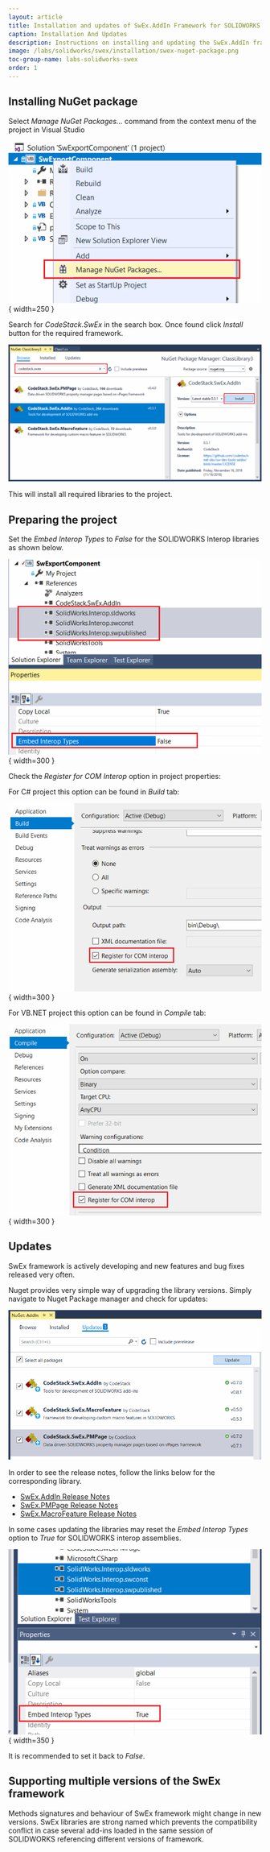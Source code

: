 ```yaml
---
layout: article
title: Installation and updates of SwEx.AddIn Framework for SOLIDWORKS add-ins
caption: Installation And Updates
description: Instructions on installing and updating the SwEx.AddIn framework for developing SOLIDWORKS add-ins in C# and VB.NET
image: /labs/solidworks/swex/installation/swex-nuget-package.png
toc-group-name: labs-solidworks-swex
order: 1
---
```

## Installing NuGet package

Select *Manage NuGet Packages...* command from the context menu of the project in Visual Studio

![Manage NuGet Packages... command in the project context menu](manage-nuget-packages.png){ width=250 }

Search for *CodeStack.SwEx* in the search box. Once found click *Install* button for the required framework.

![CodeStack.SwEx.AddIn NuGet package](swex-nuget-package.png)

This will install all required libraries to the project.

## Preparing the project

Set the *Embed Interop Types* to *False* for the SOLIDWORKS Interop libraries as shown below.

![Disabling the option to embed interop types for SOLIDWORKS interops](sw-interops-embed-inteop-types-false.png){ width=300 }

Check the *Register for COM Interop* option in project properties:

For C# project this option can be found in *Build* tab:

![Register for COM Interop option in C# project](register-for-com-interops-csharp.png){ width=300 }

For VB.NET project this option can be found in *Compile* tab:

![Register for COM Interop option in VB.NET project](register-for-com-interops-vbnet.png){ width=300 }

## Updates

SwEx framework is actively developing and new features and bug fixes released very often. 

Nuget provides very simple way of upgrading the library versions. Simply navigate to Nuget Package manager and check for updates:

![Updating nuget packages](update-nuget-packages.png)

In order to see the release notes, follow the links below for the corresponding library.

* [SwEx.AddIn Release Notes](https://docs.codestack.net/swex/add-in/html/version-history.htm)
* [SwEx.PMPage Release Notes](https://docs.codestack.net/swex/pmpage/html/version-history.htm)
* [SwEx.MacroFeature Release Notes](https://docs.codestack.net/swex/macro-feature/html/version-history.htm)

In some cases updating the libraries may reset the *Embed Interop Types* option to *True* for SOLIDWORKS interop assemblies.

![SOLIDWORKS interop option is reset to True after the update](embed-interop-true.png){ width=350 }

It is recommended to set it back to *False*.

## Supporting multiple versions of the SwEx framework

Methods signatures and behaviour of SwEx framework might change in new versions. SwEx libraries are strong named which prevents the compatibility conflict in case several add-ins loaded in the same session of SOLIDWORKS referencing different versions of framework.